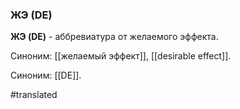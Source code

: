 ### ЖЭ (DE)

**ЖЭ (DE)** - аббревиатура от желаемого эффекта.

Синоним: [[желаемый эффект]], [[desirable effect]].

Синоним: [[DE]].

#translated
